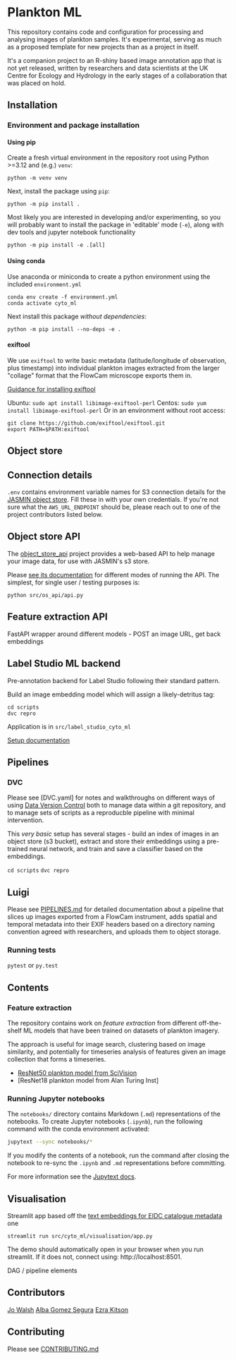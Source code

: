 # Plankton ML

This repository contains code and configuration for processing and analysing images of plankton samples. It's experimental, serving as much as a proposed template for new projects than as a project in itself.

It's a companion project to an R-shiny based image annotation app that is not yet released, written by researchers and data scientists at the UK Centre for Ecology and Hydrology in the early stages of a collaboration that was placed on hold.

## Installation

### Environment and package installation

#### Using pip

Create a fresh virtual environment in the repository root using Python >=3.12 and (e.g.) `venv`: 

```
python -m venv venv
```

Next, install the package using `pip`:

```
python -m pip install .
```

Most likely you are interested in developing and/or experimenting, so you will probably want to install the package in 'editable' mode (`-e`), along with dev tools and jupyter notebook functionality

```
python -m pip install -e .[all]
```

#### Using conda

Use anaconda or miniconda to create a python environment using the included `environment.yml`

```
conda env create -f environment.yml
conda activate cyto_ml
```

Next install this package _without dependencies_:

```
python -m pip install --no-deps -e .
```

#### exiftool

We use `exiftool` to write basic metadata (latitude/longitude of observation, plus timestamp) into individual plankton images extracted from the larger "collage" format that the FlowCam microscope exports them in.

[Guidance for installing exiftool](https://www.geeksforgeeks.org/installing-and-using-exiftool-on-linux/)

Ubuntu: `sudo apt install libimage-exiftool-perl`
Centos: `sudo yum install libimage-exiftool-perl`
Or in an environment without root access:
```
git clone https://github.com/exiftool/exiftool.git
export PATH=$PATH:exiftool
```
 
## Object store 

## Connection details

`.env` contains environment variable names for S3 connection details for the [JASMIN object store](https://github.com/NERC-CEH/object_store_tutorial/). Fill these in with your own credentials. If you're not sure what the `AWS_URL_ENDPOINT` should be, please reach out to one of the project contributors listed below. 

## Object store API

The [object_store_api](https://github.com/NERC-CEH/object_store_api) project provides a web-based API to help manage your image data, for use with JASMIN's s3 store.

Please [see its documentation](https://github.com/NERC-CEH/object_store_api) for different modes of running the API. The simplest, for single user / testing purposes is:

`python src/os_api/api.py`

## Feature extraction API

FastAPI wrapper around different models - POST an image URL, get back embeddings 

## Label Studio ML backend

Pre-annotation backend for Label Studio following their standard pattern.

Build an image embedding model which will assign a likely-detritus tag:

```
cd scripts
dvc repro
```

Application is in `src/label_studio_cyto_ml`

[Setup documentation](src/label_studio_cyto_ml/README.md)

## Pipelines

### DVC 

Please see [DVC.yaml] for notes and walkthroughs on different ways of using [Data Version Control](https://dvc.org/) both to manage data within a git repository, and to manage sets of scripts as a reproducble pipeline with minimal intervention.

This _very basic_ setup has several stages - build an index of images in an object store (s3 bucket), extract and store their embeddings using a pre-trained neural network, and train and save a classifier based on the embeddings.

`cd scripts`
`dvc repro`

## Luigi

Please see [PIPELINES.md](PIPELINES) for detailed documentation about a pipeline that slices up images exported from a FlowCam instrument, adds spatial and temporal metadata into their EXIF headers based on a directory naming convention agreed with researchers, and uploads them to object storage.


### Running tests

`pytest` or `py.test`

## Contents

### Feature extraction

The repository contains work on _feature extraction_ from different off-the-shelf ML models that have been trained on datasets of plankton imagery.

The approach is useful for image search, clustering based on image similarity, and potentially for timeseries analysis of features given an image collection that forms a timeseries.

* [ResNet50 plankton model from SciVision](https://sci.vision/#/model/resnet50-plankton)
* [ResNet18 plankton model from Alan Turing Inst]

### Running Jupyter notebooks

The `notebooks/` directory contains Markdown (`.md`) representations of the notebooks.
To create Jupyter notebooks (`.ipynb`), run the following command with the conda environment activated:

```sh
jupytext --sync notebooks/*
```

If you modify the contents of a notebook, run the command after closing the notebook to re-sync the `.ipynb` and `.md` representations before committing.

For more information see the [Jupytext docs](https://jupytext.readthedocs.io/en/latest/).

## Visualisation

Streamlit app based off the [text embeddings for EIDC catalogue metadata](https://github.com/NERC-CEH/embeddings_app/) one

```
streamlit run src/cyto_ml/visualisation/app.py
```

The demo should automatically open in your browser when you run streamlit. If it does not, connect using: http://localhost:8501.





DAG / pipeline elements 

## Contributors

[Jo Walsh](https://github.com/metazool/)
[Alba Gomez Segura](https://github.com/albags)
[Ezra Kitson](http://github.com/Kzra)

## Contributing

Please see [CONTRIBUTING.md](CONTRIBUTING.md)

